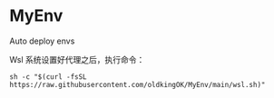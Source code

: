 # MyEnv
Auto deploy envs

Wsl 系统设置好代理之后，执行命令：

```
sh -c "$(curl -fsSL https://raw.githubusercontent.com/oldkingOK/MyEnv/main/wsl.sh)"
```